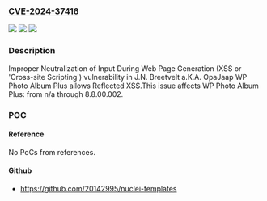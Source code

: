 ### [CVE-2024-37416](https://cve.mitre.org/cgi-bin/cvename.cgi?name=CVE-2024-37416)
![](https://img.shields.io/static/v1?label=Product&message=WP%20Photo%20Album%20Plus&color=blue)
![](https://img.shields.io/static/v1?label=Version&message=n%2Fa&color=blue)
![](https://img.shields.io/static/v1?label=Vulnerability&message=CWE-79%20Improper%20Neutralization%20of%20Input%20During%20Web%20Page%20Generation%20(XSS%20or%20'Cross-site%20Scripting')&color=brighgreen)

### Description

Improper Neutralization of Input During Web Page Generation (XSS or 'Cross-site Scripting') vulnerability in J.N. Breetvelt a.K.A. OpaJaap WP Photo Album Plus allows Reflected XSS.This issue affects WP Photo Album Plus: from n/a through 8.8.00.002.

### POC

#### Reference
No PoCs from references.

#### Github
- https://github.com/20142995/nuclei-templates

